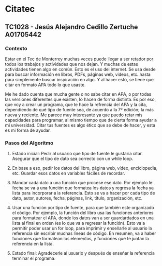 # Citatec

## TC1028 - Jesús Alejandro Cedillo Zertuche A01705442

### Contexto
Estar en el Tec de Monterrey muchas veces puede llegar a ser retador por todos los trabajos y actividades que nos dejan. Y muchas de estas actividades tienen algo en común. Esto es el uso del internet. Se usa desde para buscar información en libros, PDFs, páginas web, videos, etc. hasta para simplemente buscar inspiración en algo. Y al hacer esto, se tiene que citar en formato APA todo lo que usaste. 

Me he dado cuenta que mucha gente o no sabe citar en APA, o por todas las versiones diferentes que existen, lo hacen de forma distinta. Es por eso, que voy a crear un programa, que te hace la refrencia del APA y la cita, dependiendo de qué tipo de fuente sea, de acuerdo a la 7º edición; la más nueva y reciente. Me parece muy interesante ya que puedo retar mis capacidades para programar, al mismo tiempo que de cierta forma ayudar a mi universidad. Citar tus fuentes es algo ético que se debe de hacer, y esta es mi forma de ayudar.  

### Pasos del Algoritmo
1. Estado inicial: Pedir al usuario que tipo de fuente le gustaría citar. Asegurar que el tipo de dato sea correcto con un while loop. 

2. En base a eso, pedir los datos del libro, página web, vídeo, enciclopedia, etc. Guardar esos datos en variables fáciles de recordar. 

3. Mandar cada dato a una función que procese ese dato. Por ejemplo le fecha se va a una función que formatea los datos y regresa la fecha ya lista para incorporar a la referencia. Esto se va a hacer por cada tipo de dato, autor, autores, fecha, páginas, link, título, organización, etc. 

4. Usar una función por tipo de fuente, para que también este organizado el código. Por ejemplo, la función del libro usa las funciones anteriores para formatear el APA, donde los datos van a ser guardardados en una lista al final en orden (es lo que va a regresar la función). Esto va a permitir poder usar un for loop, para imprimir y enseñarle al usuario la referencia sin escribir muchas líneas de código. En resumen, va a haber funciones que formatean los elementos, y funciones que te juntan la referencia en la lista. 

5. Estado final: Agradecerle al usuario y después de enseñar la referencia terminar el programa. 
